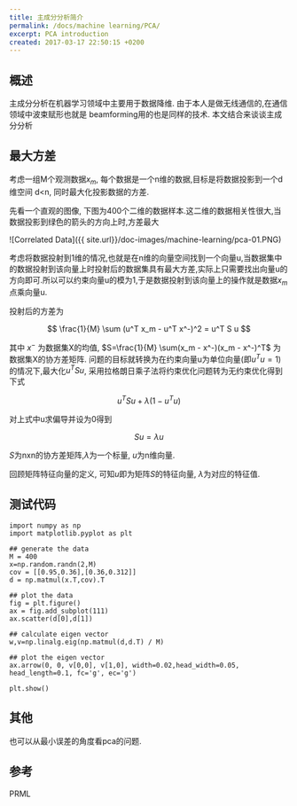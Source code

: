 ```yaml
---
title: 主成分分析简介
permalink: /docs/machine learning/PCA/
excerpt: PCA introduction
created: 2017-03-17 22:50:15 +0200
---
```


## 概述

主成分分析在机器学习领域中主要用于数据降维. 由于本人是做无线通信的,在通信领域中波束赋形也就是
beamforming用的也是同样的技术. 本文结合来谈谈主成分分析

## 最大方差

考虑一组M个观测数据${x_m}$, 每个数据是一个n维的数据,目标是将数据投影到一个d维空间 d<n, 同时最大化投影数据的方差.

先看一个直观的图像, 下图为400个二维的数据样本.这二维的数据相关性很大,当数据投影到绿色的箭头的方向上时,方差最大

![Correlated Data]({{ site.url}}/doc-images/machine-learning/pca-01.PNG)

考虑将数据投射到1维的情况,也就是在n维的向量空间找到一个向量u,当数据集中的数据投射到该向量上时投射后的数据集具有最大方差,实际上只需要找出向量u的方向即可.所以可以约束向量u的模为1,于是数据投射到该向量上的操作就是数据$x_m$点乘向量u.

投射后的方差为  

$$ \frac{1}{M} \sum (u^T x_m - u^T x^-)^2 = u^T S u  $$

其中 $x^-$ 为数据集X的均值, $S=\frac{1}{M} \sum(x_m - x^-)(x_m - x^-)^T$ 为数据集X的协方差矩阵. 问题的目标就转换为在约束向量u为单位向量(即$u^Tu=1$)的情况下,最大化$u^T S u$, 采用拉格朗日乘子法将约束优化问题转为无约束优化得到下式

$$ u^T S u + \lambda(1-u^Tu) $$

对上式中u求偏导并设为0得到

$$ S u = \lambda u $$

$S$为nxn的协方差矩阵,$\lambda$为一个标量, $u$为n维向量.

回顾矩阵特征向量的定义, 可知$u$即为矩阵$S$的特征向量, $\lambda$为对应的特征值.

## 测试代码

```
import numpy as np
import matplotlib.pyplot as plt

## generate the data
M = 400
x=np.random.randn(2,M)
cov = [[0.95,0.36],[0.36,0.312]]
d = np.matmul(x.T,cov).T

## plot the data
fig = plt.figure()
ax = fig.add_subplot(111)
ax.scatter(d[0],d[1])

## calculate eigen vector
w,v=np.linalg.eig(np.matmul(d,d.T) / M)

## plot the eigen vector
ax.arrow(0, 0, v[0,0], v[1,0], width=0.02,head_width=0.05, head_length=0.1, fc='g', ec='g')

plt.show()
```

## 其他

也可以从最小误差的角度看pca的问题.

## 参考

PRML
